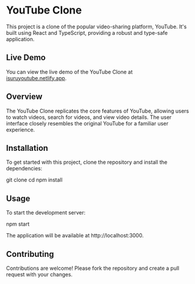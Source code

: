 # YouTube Clone

This project is a clone of the popular video-sharing platform, YouTube. It's built using React and TypeScript, providing a robust and type-safe application.

## Live Demo

You can view the live demo of the YouTube Clone at [isuruyoutube.netlify.app](https://isuruyoutube.netlify.app).

## Overview

The YouTube Clone replicates the core features of YouTube, allowing users to watch videos, search for videos, and view video details. The user interface closely resembles the original YouTube for a familiar user experience.

## Installation

To get started with this project, clone the repository and install the dependencies:

git clone <repository-url>
cd <repository-directory>
npm install

## Usage

To start the development server:

npm start

The application will be available at http://localhost:3000.

## Contributing

Contributions are welcome! Please fork the repository and create a pull request with your changes.

